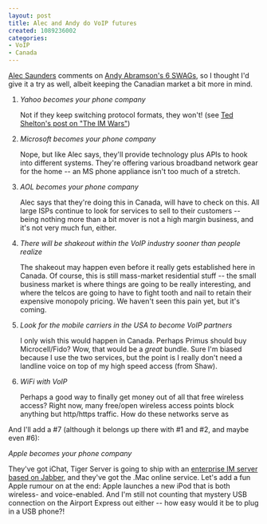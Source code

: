 ```yaml
--- 
layout: post
title: Alec and Andy do VoIP futures
created: 1089236002
categories: 
- VoIP
- Canada
---
```

<p><a href="http://radio.weblogs.com/0111520/2004/07/07.html#a971">Alec Saunders</a> comments on <a href="http://andyabramson.blogs.com/voipwatch/2004/07/andy_says.html">Andy Abramson's 6 SWAGs</a>, so I thought I'd give it a try as well, albeit keeping the Canadian market a bit more in mind.</p>
<!--break-->
<ol>
<li><em>Yahoo becomes your phone company</em>
<p>Not if they keep switching protocol formats, they won't! (see <a href="http://tedshelton.blogspot.com/2004/06/im-wars.html">Ted Shelton's post on "The IM Wars"</a>)</p>
</li>
<li> <EM>Microsoft becomes your phone company</EM>
<p>Nope, but like Alec says, they'll provide technology plus APIs to hook into different systems. They're offering various broadband network gear for the home -- an MS phone appliance isn't too much of a stretch.</p>
</li> 
<li><EM>AOL becomes your phone company</EM>
<p>Alec says that they're doing this in Canada, will have to check on this. All large ISPs continue to look for services to sell to their customers -- being nothing more than a bit mover is not a high margin business, and it's not very much fun, either.</p>
</li>
<li> <EM>There will be shakeout within the VoIP industry sooner than people realize</EM>
<p>The shakeout may happen even before it really gets established here in Canada. Of course, this is still mass-market residential stuff -- the small business market is where things are going to be really interesting, and where the telcos are going to have to fight tooth and nail to retain their expensive monopoly pricing. We haven't seen this pain yet, but it's coming.</p>
</li>
<li><EM>Look for the mobile carriers in the USA to become VoIP partners</EM>
<p>I only wish this would happen in Canada. Perhaps Primus should buy Microcell/Fido? Wow, that would be a <em>great</em> bundle. Sure I'm biased because I use the two services, but the point is I really don't need a landline voice on top of my high speed access (from Shaw).</p>
</li>
<li><EM>WiFi with VoIP</EM>
<p>Perhaps a good way to finally get money out of all that free wireless access? Right now, many free/open wireless access points block anything but http/https traffic. How do these networks serve as </p>
</li>
</ol>

<p>And I'll add a #7 (although it belongs up there with #1 and #2, and maybe even #6):</p>
<p><em>Apple becomes your phone company</em></p>
<p>They've got iChat, Tiger Server is going to ship with an <a href="http://www.bmannconsulting.com/node/view/1259">enterprise IM server based on Jabber</a>, and they've got the .Mac online service. Let's add a fun Apple rumour on at the end: Apple launches a new iPod that is both wireless- and voice-enabled. And I'm still not counting that mystery USB connection on the Airport Express out either -- how easy would it be to plug in a USB phone?!</p>
